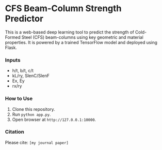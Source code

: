 # CFS Beam-Column Strength Predictor

This is a web-based deep learning tool to predict the strength of Cold-Formed Steel (CFS) beam-columns using key geometric and material properties. It is powered by a trained TensorFlow model and deployed using Flask.

### Inputs
- h/t, b/t, c/t
- kL/ry, SlenC/SlenF
- Ex, Ey
- rx/ry

### How to Use
1. Clone this repository.
2. Run `python app.py`.
3. Open browser at `http://127.0.0.1:10000`.

### Citation
Please cite: `[my journal paper]`
